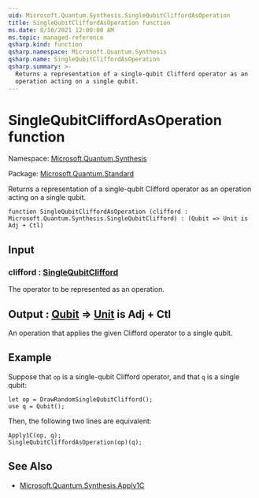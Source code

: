 ```yaml
---
uid: Microsoft.Quantum.Synthesis.SingleQubitCliffordAsOperation
title: SingleQubitCliffordAsOperation function
ms.date: 8/10/2021 12:00:00 AM
ms.topic: managed-reference
qsharp.kind: function
qsharp.namespace: Microsoft.Quantum.Synthesis
qsharp.name: SingleQubitCliffordAsOperation
qsharp.summary: >-
  Returns a representation of a single-qubit Clifford operator as an
  operation acting on a single qubit.
---
```


# SingleQubitCliffordAsOperation function

Namespace: [Microsoft.Quantum.Synthesis](xref:Microsoft.Quantum.Synthesis)

Package: [Microsoft.Quantum.Standard](https://nuget.org/packages/Microsoft.Quantum.Standard)


Returns a representation of a single-qubit Clifford operator as anoperation acting on a single qubit.

```qsharp
function SingleQubitCliffordAsOperation (clifford : Microsoft.Quantum.Synthesis.SingleQubitClifford) : (Qubit => Unit is Adj + Ctl)
```


## Input

### clifford : [SingleQubitClifford](xref:Microsoft.Quantum.Synthesis.SingleQubitClifford)

The operator to be represented as an operation.



## Output : [Qubit](xref:microsoft.quantum.qsharp.valueliterals#qubit-literals) => [Unit](xref:microsoft.quantum.qsharp.valueliterals#unit-literal)  is Adj + Ctl

An operation that applies the given Clifford operator to a singlequbit.

## Example

Suppose that `op` is a single-qubit Clifford operator, and that`q` is a single qubit:```qsharplet op = DrawRandomSingleQubitClifford();use q = Qubit();```Then, the following two lines are equivalent:```qsharpApply1C(op, q);SingleQubitCliffordAsOperation(op)(q);```

## See Also

- [Microsoft.Quantum.Synthesis.Apply1C](xref:Microsoft.Quantum.Synthesis.Apply1C)